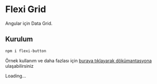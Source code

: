 # Flexi Grid

Angular için Data Grid.

## Kurulum

```bash
npm i flexi-button
```

Örnek kullanım ve daha fazlası için <a href="https://flexi-ui.ecnorow.com/flexi-button" target="_blank">buraya tıklayarak dökümantasyona</a> ulaşabilirsiniz

Loading...

